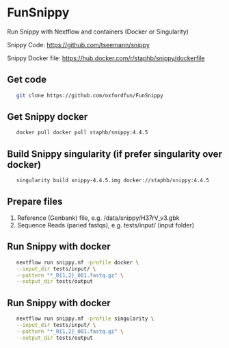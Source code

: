 # FunSnippy
Run Snippy with Nextflow and containers (Docker or Singularity)

Snippy Code: https://github.com/tseemann/snippy

Snippy Docker file: https://hub.docker.com/r/staphb/snippy/dockerfile 

## Get code

```bash
   git clone https://github.com/oxfordfun/FunSnippy
```

## Get Snippy docker
```bash
   docker pull docker pull staphb/snippy:4.4.5
```

## Build Snippy singularity (if prefer singularity over docker)
```base
   singularity build snippy-4.4.5.img docker://staphb/snippy:4.4.5
```

## Prepare files

1. Reference (Genbank) file, e.g. /data/snippy/H37rV_v3.gbk
2. Sequence Reads (paried fastqs), e.g. tests/input/ (input folder)

## Run Snippy with docker
```bash
   nextflow run snippy.nf -profile docker \
   --input_dir tests/input/ \
   --pattern "*_R{1,2}_001.fastq.gz" \
   --output_dir tests/output
```

## Run Snippy with docker
```bash
   nextflow run snippy.nf -profile singularity \
   --input_dir tests/input/ \
   --pattern "*_R{1,2}_001.fastq.gz" \
   --output_dir tests/output
```
